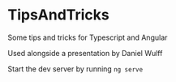 # TipsAndTricks

Some tips and tricks for Typescript and Angular

Used alongside a presentation by Daniel Wulff

Start the dev server by running `ng serve`
